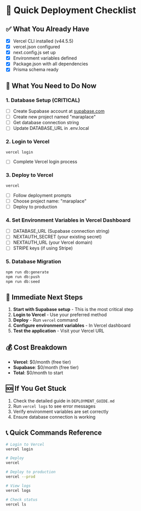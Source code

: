 # 🚀 Quick Deployment Checklist

## ✅ What You Already Have
- [x] Vercel CLI installed (v44.5.5)
- [x] vercel.json configured
- [x] next.config.js set up
- [x] Environment variables defined
- [x] Package.json with all dependencies
- [x] Prisma schema ready

## 🔄 What You Need to Do Now

### 1. Database Setup (CRITICAL)
- [ ] Create Supabase account at [supabase.com](https://supabase.com)
- [ ] Create new project named "maraplace"
- [ ] Get database connection string
- [ ] Update DATABASE_URL in .env.local

### 2. Login to Vercel
```bash
vercel login
```
- [ ] Complete Vercel login process

### 3. Deploy to Vercel
```bash
vercel
```
- [ ] Follow deployment prompts
- [ ] Choose project name: "maraplace"
- [ ] Deploy to production

### 4. Set Environment Variables in Vercel Dashboard
- [ ] DATABASE_URL (Supabase connection string)
- [ ] NEXTAUTH_SECRET (your existing secret)
- [ ] NEXTAUTH_URL (your Vercel domain)
- [ ] STRIPE keys (if using Stripe)

### 5. Database Migration
```bash
npm run db:generate
npm run db:push
npm run db:seed
```

## 🎯 Immediate Next Steps

1. **Start with Supabase setup** - This is the most critical step
2. **Login to Vercel** - Use your preferred method
3. **Deploy** - Run `vercel` command
4. **Configure environment variables** - In Vercel dashboard
5. **Test the application** - Visit your Vercel URL

## 💰 Cost Breakdown
- **Vercel**: $0/month (free tier)
- **Supabase**: $0/month (free tier)
- **Total**: $0/month to start

## 🆘 If You Get Stuck
1. Check the detailed guide in `DEPLOYMENT_GUIDE.md`
2. Run `vercel logs` to see error messages
3. Verify environment variables are set correctly
4. Ensure database connection is working

## 📞 Quick Commands Reference
```bash
# Login to Vercel
vercel login

# Deploy
vercel

# Deploy to production
vercel --prod

# View logs
vercel logs

# Check status
vercel ls
``` 